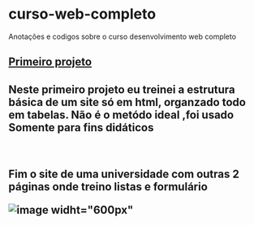 # curso-web-completo
Anotações  e codigos sobre o curso desenvolvimento web completo 

<h2><a href="https://github.com/hannagabyy/curso-web-completo/tree/master/primeiro-projeto">Primeiro projeto</a><h2>
<p>Neste primeiro projeto eu treinei a estrutura básica de um site só em html, organzado todo em tabelas. Não é o metódo ideal ,foi usado
  Somente para fins didáticos</p><br>
  <p> Fim o site de uma universidade com outras 2 páginas onde treino listas e formulário</p>
  
  
  ![image widht="600px"](https://user-images.githubusercontent.com/48922227/138535183-e5ee4c3c-be13-4a23-9c0c-9c9cecb8ad98.png)
